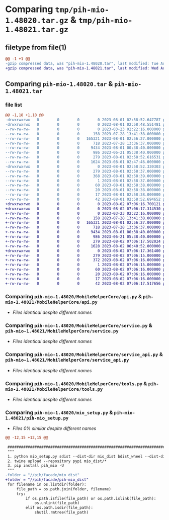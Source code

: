 # Comparing `tmp/pih-mio-1.48020.tar.gz` & `tmp/pih-mio-1.48021.tar.gz`

## filetype from file(1)

```diff
@@ -1 +1 @@
-gzip compressed data, was "pih-mio-1.48020.tar", last modified: Tue Aug  1 02:58:53 2023, max compression
+gzip compressed data, was "pih-mio-1.48021.tar", last modified: Wed Aug  2 07:06:17 2023, max compression
```

## Comparing `pih-mio-1.48020.tar` & `pih-mio-1.48021.tar`

### file list

```diff
@@ -1,18 +1,18 @@
-drwxrwxrwx   0        0        0        0 2023-08-01 02:58:52.647787 pih-mio-1.48020/
-drwxrwxrwx   0        0        0        0 2023-08-01 02:58:48.551481 pih-mio-1.48020/MobileHelperCore/
--rw-rw-rw-   0        0        0        0 2023-03-23 02:22:16.000000 pih-mio-1.48020/MobileHelperCore/__init__.py
--rw-rw-rw-   0        0        0      158 2023-07-28 13:41:38.000000 pih-mio-1.48020/MobileHelperCore/__main__.py
--rw-rw-rw-   0        0        0   165321 2023-08-01 02:56:27.000000 pih-mio-1.48020/MobileHelperCore/api.py
--rw-rw-rw-   0        0        0      718 2023-07-28 13:36:37.000000 pih-mio-1.48020/MobileHelperCore/service.py
--rw-rw-rw-   0        0        0     9434 2023-08-01 00:38:40.000000 pih-mio-1.48020/MobileHelperCore/service_api.py
--rw-rw-rw-   0        0        0      986 2023-06-21 05:38:40.000000 pih-mio-1.48020/MobileHelperCore/tools.py
--rw-rw-rw-   0        0        0      279 2023-08-01 02:58:52.616531 pih-mio-1.48020/PKG-INFO
--rw-rw-rw-   0        0        0     1624 2023-08-01 02:47:46.000000 pih-mio-1.48020/mio_setup.py
-drwxrwxrwx   0        0        0        0 2023-08-01 02:58:52.330303 pih-mio-1.48020/pih_mio.egg-info/
--rw-rw-rw-   0        0        0      279 2023-08-01 02:58:37.000000 pih-mio-1.48020/pih_mio.egg-info/PKG-INFO
--rw-rw-rw-   0        0        0      368 2023-08-01 02:58:39.000000 pih-mio-1.48020/pih_mio.egg-info/SOURCES.txt
--rw-rw-rw-   0        0        0        1 2023-08-01 02:58:37.000000 pih-mio-1.48020/pih_mio.egg-info/dependency_links.txt
--rw-rw-rw-   0        0        0       60 2023-08-01 02:58:38.000000 pih-mio-1.48020/pih_mio.egg-info/entry_points.txt
--rw-rw-rw-   0        0        0       20 2023-08-01 02:58:38.000000 pih-mio-1.48020/pih_mio.egg-info/requires.txt
--rw-rw-rw-   0        0        0       17 2023-08-01 02:58:38.000000 pih-mio-1.48020/pih_mio.egg-info/top_level.txt
--rw-rw-rw-   0        0        0       42 2023-08-01 02:58:52.694652 pih-mio-1.48020/setup.cfg
+drwxrwxrwx   0        0        0        0 2023-08-02 07:06:16.700121 pih-mio-1.48021/
+drwxrwxrwx   0        0        0        0 2023-08-02 07:06:17.314530 pih-mio-1.48021/MobileHelperCore/
+-rw-rw-rw-   0        0        0        0 2023-03-23 02:22:16.000000 pih-mio-1.48021/MobileHelperCore/__init__.py
+-rw-rw-rw-   0        0        0      158 2023-07-28 13:41:38.000000 pih-mio-1.48021/MobileHelperCore/__main__.py
+-rw-rw-rw-   0        0        0   165321 2023-08-01 02:56:27.000000 pih-mio-1.48021/MobileHelperCore/api.py
+-rw-rw-rw-   0        0        0      718 2023-07-28 13:36:37.000000 pih-mio-1.48021/MobileHelperCore/service.py
+-rw-rw-rw-   0        0        0     9434 2023-08-01 00:38:40.000000 pih-mio-1.48021/MobileHelperCore/service_api.py
+-rw-rw-rw-   0        0        0      986 2023-06-21 05:38:40.000000 pih-mio-1.48021/MobileHelperCore/tools.py
+-rw-rw-rw-   0        0        0      279 2023-08-02 07:06:17.502024 pih-mio-1.48021/PKG-INFO
+-rw-rw-rw-   0        0        0     1628 2023-08-02 06:40:52.000000 pih-mio-1.48021/pih-mio_setup.py
+drwxrwxrwx   0        0        0        0 2023-08-02 07:06:17.361400 pih-mio-1.48021/pih_mio.egg-info/
+-rw-rw-rw-   0        0        0      279 2023-08-02 07:06:15.000000 pih-mio-1.48021/pih_mio.egg-info/PKG-INFO
+-rw-rw-rw-   0        0        0      372 2023-08-02 07:06:16.000000 pih-mio-1.48021/pih_mio.egg-info/SOURCES.txt
+-rw-rw-rw-   0        0        0        1 2023-08-02 07:06:15.000000 pih-mio-1.48021/pih_mio.egg-info/dependency_links.txt
+-rw-rw-rw-   0        0        0       60 2023-08-02 07:06:16.000000 pih-mio-1.48021/pih_mio.egg-info/entry_points.txt
+-rw-rw-rw-   0        0        0       20 2023-08-02 07:06:16.000000 pih-mio-1.48021/pih_mio.egg-info/requires.txt
+-rw-rw-rw-   0        0        0       17 2023-08-02 07:06:16.000000 pih-mio-1.48021/pih_mio.egg-info/top_level.txt
+-rw-rw-rw-   0        0        0       42 2023-08-02 07:06:17.517656 pih-mio-1.48021/setup.cfg
```

### Comparing `pih-mio-1.48020/MobileHelperCore/api.py` & `pih-mio-1.48021/MobileHelperCore/api.py`

 * *Files identical despite different names*

### Comparing `pih-mio-1.48020/MobileHelperCore/service.py` & `pih-mio-1.48021/MobileHelperCore/service.py`

 * *Files identical despite different names*

### Comparing `pih-mio-1.48020/MobileHelperCore/service_api.py` & `pih-mio-1.48021/MobileHelperCore/service_api.py`

 * *Files identical despite different names*

### Comparing `pih-mio-1.48020/MobileHelperCore/tools.py` & `pih-mio-1.48021/MobileHelperCore/tools.py`

 * *Files identical despite different names*

### Comparing `pih-mio-1.48020/mio_setup.py` & `pih-mio-1.48021/pih-mio_setup.py`

 * *Files 0% similar despite different names*

```diff
@@ -12,15 +12,15 @@
 
 #########################################################################################################
 """
 1. python mio_setup.py sdist --dist-dir mio_dist bdist_wheel --dist-dir mio_dist build --build-base pih_mio_build
 2. twine upload --repository pypi mio_dist/*
 3. pip install pih_mio -U
 """
-folder = "//pih/facade/mio_dist"
+folder = "//pih/facade/pih-mio_dist"
 for filename in os.listdir(folder):
     file_path = os.path.join(folder, filename)
     try:
         if os.path.isfile(file_path) or os.path.islink(file_path):
             os.unlink(file_path)
         elif os.path.isdir(file_path):
             shutil.rmtree(file_path)
```

